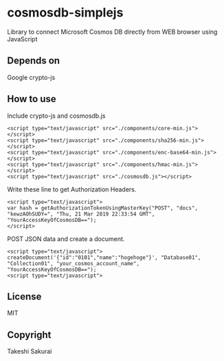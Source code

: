 # cosmosdb-simplejs
Library to connect Microsoft Cosmos DB directly from WEB browser using JavaScript

## Depends on
Google crypto-js

## How to use
Include crypto-js and cosmosdb.js

```
<script type="text/javascript" src="./components/core-min.js"></script>
<script type="text/javascript" src="./components/sha256-min.js"></script>
<script type="text/javascript" src="./components/enc-base64-min.js"></script>
<script type="text/javascript" src="./components/hmac-min.js"></script>
<script type="text/javascript" src="./cosmosdb.js"></script>
```

Write these line to get Authorization Headers.

```
<script type="text/javascript">
var hash = getAuthorizationTokenUsingMasterKey("POST", "docs", "kewzAOhSUDY=", "Thu, 21 Mar 2019 22:33:54 GMT", "YourAccessKeyOfCosmosDB==");
</script>
```

POST JSON data and create a document.

```
<script type="text/javascript">
createDocument('{"id":"0101","name":"hogehoge"}', "Database01", "Collection01", "your_cosmos_account_name", "YourAccessKeyOfCosmosDB==");
<script type="text/javascript">
```

## License
MIT

## Copyright
Takeshi Sakurai
